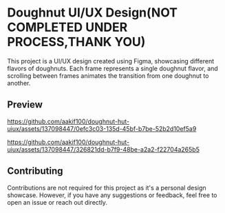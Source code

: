 # Doughnut UI/UX Design(NOT COMPLETED UNDER PROCESS,THANK YOU)

This project is a UI/UX design created using Figma, showcasing different flavors of doughnuts. Each frame represents a single doughnut flavor, and scrolling between frames animates the transition from one doughnut to another.

## Preview

https://github.com/aakif100/doughnut-hut-uiux/assets/137098447/0efc3c03-135d-45bf-b7be-52b2d10ef5a9

https://github.com/aakif100/doughnut-hut-uiux/assets/137098447/326821dd-b7f9-48be-a2a2-f22704a265b5


## Contributing
Contributions are not required for this project as it's a personal design showcase. However, if you have any suggestions or feedback, feel free to open an issue or reach out directly.







